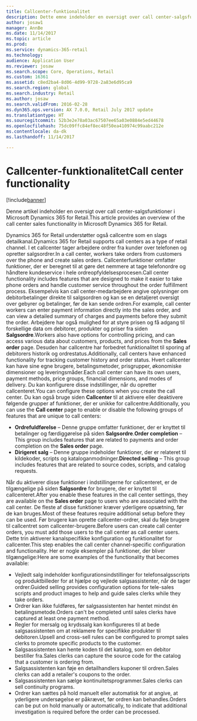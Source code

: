 ```yaml
---
title: Callcenter-funktionalitet
description: Dette emne indeholder en oversigt over call center-salgsfunktioner i Microsoft Dynamics 365 for Retail.
author: josaw1
manager: AnnBe
ms.date: 11/14/2017
ms.topic: article
ms.prod: 
ms.service: dynamics-365-retail
ms.technology: 
audience: Application User
ms.reviewer: josaw
ms.search.scope: Core, Operations, Retail
ms.custom: 16361
ms.assetid: c8ed2ba4-8d06-4d99-9728-2a83e6d95ca9
ms.search.region: global
ms.search.industry: Retail
ms.author: josaw
ms.search.validFrom: 2016-02-28
ms.dyn365.ops.version: AX 7.0.0, Retail July 2017 update
ms.translationtype: HT
ms.sourcegitcommit: 52b3e2e78a03ac67507ee65a03e0884e5ed44678
ms.openlocfilehash: 75dc09ffc84ef8ec48f50ea410974c99aabc212e
ms.contentlocale: da-dk
ms.lasthandoff: 11/14/2017

---
```


# <a name="call-center-functionality"></a><span data-ttu-id="e7e88-103">Callcenter-funktionalitet</span><span class="sxs-lookup"><span data-stu-id="e7e88-103">Call center functionality</span></span>

[!include[banner](includes/banner.md)]


<span data-ttu-id="e7e88-104">Denne artikel indeholder en oversigt over call center-salgsfunktioner i Microsoft Dynamics 365 for Retail.</span><span class="sxs-lookup"><span data-stu-id="e7e88-104">This article provides an overview of the call center sales functionality in Microsoft Dynamics 365 for Retail.</span></span>

<span data-ttu-id="e7e88-105">Dynamics 365 for Retail understøtter også callcentre som en slags detailkanal.</span><span class="sxs-lookup"><span data-stu-id="e7e88-105">Dynamics 365 for Retail supports call centers as a type of retail channel.</span></span> <span data-ttu-id="e7e88-106">I et callcenter tager arbejdere ordrer fra kunder over telefonen og opretter salgsordrer.</span><span class="sxs-lookup"><span data-stu-id="e7e88-106">In a call center, workers take orders from customers over the phone and create sales orders.</span></span> <span data-ttu-id="e7e88-107">Callcenterfunktioner omfatter funktioner, der er beregnet til at gøre det nemmere at tage telefonordre og håndtere kundeservice i hele ordreopfyldelsesprocesen.</span><span class="sxs-lookup"><span data-stu-id="e7e88-107">Call center functionality includes features that are designed to make it easier to take phone orders and handle customer service throughout the order fulfillment process.</span></span> <span data-ttu-id="e7e88-108">Eksempelvis kan call center-medarbejdere angive oplysninger om debitorbetalinger direkte til salgsordren og kan se en detaljeret oversigt over gebyrer og betalinger, før de kan sende ordren.</span><span class="sxs-lookup"><span data-stu-id="e7e88-108">For example, call center workers can enter payment information directly into the sales order, and can view a detailed summary of charges and payments before they submit the order.</span></span> <span data-ttu-id="e7e88-109">Arbejdere har også mulighed for at styre prisen og få adgang til forskellige data om debitorer, produkter og priser fra siden **Salgsordre**.</span><span class="sxs-lookup"><span data-stu-id="e7e88-109">Workers also have options for controlling pricing, and can access various data about customers, products, and prices from the **Sales order** page.</span></span> <span data-ttu-id="e7e88-110">Desuden har callcentre har forbedret funktionalitet til sporing af debitorers historik og ordrestatus.</span><span class="sxs-lookup"><span data-stu-id="e7e88-110">Additionally, call centers have enhanced functionality for tracking customer history and order status.</span></span> <span data-ttu-id="e7e88-111">Hvert callcenter kan have sine egne brugere, betalingsmetoder, prisgrupper, økonomiske dimensioner og leveringsmåder.</span><span class="sxs-lookup"><span data-stu-id="e7e88-111">Each call center can have its own users, payment methods, price groups, financial dimensions, and modes of delivery.</span></span> <span data-ttu-id="e7e88-112">Du kan konfigurere disse indstillinger, når du opretter callcenteret.</span><span class="sxs-lookup"><span data-stu-id="e7e88-112">You can configure these options when you create the call center.</span></span> <span data-ttu-id="e7e88-113">Du kan også bruge siden **Callcenter** til at aktivere eller deaktivere følgende grupper af funktioner, der er unikke for callcentre:</span><span class="sxs-lookup"><span data-stu-id="e7e88-113">Additionally, you can use the **Call center** page to enable or disable the following groups of features that are unique to call centers:</span></span>

-   <span data-ttu-id="e7e88-114">**Ordrefuldførelse** – Denne gruppe omfatter funktioner, der er knyttet til betalinger og færdiggørelse på siden **Salgsordre**.</span><span class="sxs-lookup"><span data-stu-id="e7e88-114">**Order completion** – This group includes features that are related to payments and order completion on the **Sales order** page.</span></span>
-   <span data-ttu-id="e7e88-115">**Dirigeret salg** – Denne gruppe indeholder funktioner, der er relateret til kildekoder, scripts og kataloganmodninger.</span><span class="sxs-lookup"><span data-stu-id="e7e88-115">**Directed selling** – This group includes features that are related to source codes, scripts, and catalog requests.</span></span>

<span data-ttu-id="e7e88-116">Når du aktiverer disse funktioner i indstillingerne for callcenteret, er de tilgængelige på siden **Salgsordre** for brugere, der er knyttet til callcenteret.</span><span class="sxs-lookup"><span data-stu-id="e7e88-116">After you enable these features in the call center settings, they are available on the **Sales order** page to users who are associated with the call center.</span></span> <span data-ttu-id="e7e88-117">De fleste af disse funktioner kræver yderligere opsætning, før de kan bruges.</span><span class="sxs-lookup"><span data-stu-id="e7e88-117">Most of these features require additional setup before they can be used.</span></span> <span data-ttu-id="e7e88-118">Før brugere kan oprette callcenter-ordrer, skal du føje brugere til callcentret som callcenter-brugere.</span><span class="sxs-lookup"><span data-stu-id="e7e88-118">Before users can create call center orders, you must add those users to the call center as call center users.</span></span> <span data-ttu-id="e7e88-119">Dette trin aktiverer kanalspecifikke konfiguration og funktionalitet for callcenter.</span><span class="sxs-lookup"><span data-stu-id="e7e88-119">This step enables the call center channel-specific configuration and functionality.</span></span> <span data-ttu-id="e7e88-120">Her er nogle eksempler på funktioner, der bliver tilgængelige:</span><span class="sxs-lookup"><span data-stu-id="e7e88-120">Here are some examples of the functionality that becomes available:</span></span>

-   <span data-ttu-id="e7e88-121">Vejledt salg indeholder konfigurationsindstillinger for telefonsalgsscripts og produktbilleder for at hjælpe og vejlede salgsassistenter, når de tager ordrer.</span><span class="sxs-lookup"><span data-stu-id="e7e88-121">Guided selling provides configuration options for tele-sales scripts and product images to help and guide sales clerks while they take orders.</span></span>
-   <span data-ttu-id="e7e88-122">Ordrer kan ikke fuldføres, før salgsassistenten har hentet mindst én betalingsmetode.</span><span class="sxs-lookup"><span data-stu-id="e7e88-122">Orders can't be completed until sales clerks have captured at least one payment method.</span></span>
-   <span data-ttu-id="e7e88-123">Regler for mersalg og krydssalg kan konfigureres til at bede salgsassistenten om at reklamere for specifikke produkter til debitoren.</span><span class="sxs-lookup"><span data-stu-id="e7e88-123">Upsell and cross-sell rules can be configured to prompt sales clerks to promote specific products to the customer.</span></span>
-   <span data-ttu-id="e7e88-124">Salgsassistenten kan hente koden til det katalog, som en debitor bestiller fra.</span><span class="sxs-lookup"><span data-stu-id="e7e88-124">Sales clerks can capture the source code for the catalog that a customer is ordering from.</span></span>
-   <span data-ttu-id="e7e88-125">Salgsassistenten kan føje en detailhandlers kuponer til ordren.</span><span class="sxs-lookup"><span data-stu-id="e7e88-125">Sales clerks can add a retailer's coupons to the order.</span></span>
-   <span data-ttu-id="e7e88-126">Salgsassistenten kan sælge kontinuitetsprogrammer.</span><span class="sxs-lookup"><span data-stu-id="e7e88-126">Sales clerks can sell continuity programs.</span></span>
-   <span data-ttu-id="e7e88-127">Ordrer kan sættes på hold manuelt eller automatisk for at angive, at yderligere undersøgelse er påkrævet, før ordren kan behandles.</span><span class="sxs-lookup"><span data-stu-id="e7e88-127">Orders can be put on hold manually or automatically, to indicate that additional investigation is required before the order can be processed.</span></span>





